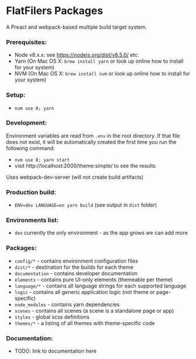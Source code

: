 # FlatFilers Packages

A Preact and webpack-based multiple build target system.

### Prerequisites:

- Node v8.x.x: see https://nodejs.org/dist/v8.5.0/ etc.
- Yarn (On Mac OS X: `brew install yarn` or look up online how to install for your system)
- NVM (On Mac OS X: `brew install nvm` or look up online how to install for your system)

### Setup:

- `nvm use 8; yarn`

### Development:

Environment variables are read from `.env` in the root directory. If that file does not exist, it will be automatically created the first time you run the following command:

- `nvm use 8; yarn start`
- visit http://localhost:2000/theme:simple/ to see the results

Uses webpack-dev-server (will not create build artifacts)

### Production build:

- `ENV=dev LANGUAGE=en yarn build` (see output in `dist` folder)

### Environments list:

- `dev` currently the only environment - as the app grows we can add more

### Packages:

- `config/*` - contains environment configuration files
- `dist/*` - destination for the builds for each theme
- `documentation` - contains developer documentation
- `elements` - contains pure UI-only elements (themeable per theme)
- `language/*` - contains all language strings for each supported language
- `logic` - contains all generic application logic (not theme or page-specific)
- `node_modules` - contains yarn dependencies
- `scenes` - contains all scenes (a scene is a standalone page or app)
- `styles` - global scss definitions
- `themes/*` - a listing of all themes with theme-specific code

### Documentation:

- TODO: link to documentation here
